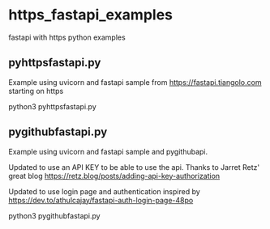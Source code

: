# https_fastapi_examples

fastapi with https python examples

## pyhttpsfastapi.py

Example using uvicorn and fastapi sample from https://fastapi.tiangolo.com starting on https

python3 pyhttpsfastapi.py

## pygithubfastapi.py

Example using uvicorn and fastapi sample and pygithubapi.

Updated to use an API KEY to be able to use the api. Thanks to Jarret Retz' great blog https://retz.blog/posts/adding-api-key-authorization

Updated to use login page and authentication inspired by https://dev.to/athulcajay/fastapi-auth-login-page-48po

python3 pygithubfastapi.py
